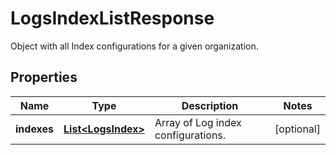 

# LogsIndexListResponse

Object with all Index configurations for a given organization.

## Properties

Name | Type | Description | Notes
------------ | ------------- | ------------- | -------------
**indexes** | [**List&lt;LogsIndex&gt;**](LogsIndex.md) | Array of Log index configurations. |  [optional]



